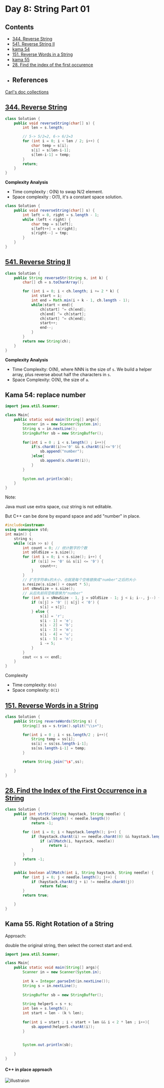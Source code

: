 # Day 8: String Part 01

## Contents

* [344. Reverse String](#344-reverse-string)
* [541. Reverse String II](#541-reverse-string-ii)
* [kama 54](#kama-54)
* [151. Reverse Words in a String](#151)
* [kama 55](#kama-55)
* [28. Find the index of the first occurence](#28)
* ## References

[Carl's doc collections](https://docs.qq.com/doc/DUGdsY2JFaFhDRVZH)

<a name="#344-reverse-string"></a>

## [344. Reverse String](https://leetcode.com/problems/reverse-string/)

```java
class Solution {
    public void reverseString(char[] s) {
        int len = s.length;

        // 5-> 5/2=2, 6-> 6/2=3
        for (int i = 0; i < len / 2; i++) {
            char temp = s[i];
            s[i] = s[len-i-1];
            s[len-i-1] = temp;
        }
        return;
    }
}
```

**Complexity Analysis**

* Time complexity : O(N) to swap N/2 element.
* Space complexity : O(1), it's a constant space solution.

```java
class Solution {
    public void reverseString(char[] s) {
        int left = 0, right = s.length - 1;
        while (left < right) {
            char tmp = s[left];
            s[left++] = s[right];
            s[right--] = tmp;
        }
    }
}
```

<a name="541-reverse-string-ii"></a>

## [541. Reverse String II](https://leetcode.com/problems/reverse-string-ii/)

```java
class Solution {
    public String reverseStr(String s, int k) {
        char[] ch = s.toCharArray();

        for (int i = 0; i < ch.length; i += 2 * k) {
            int start = i;
            int end = Math.min(i + k - 1, ch.length - 1);
            while(start < end){
                ch[start] ^= ch[end];
                ch[end] ^= ch[start];
                ch[start] ^= ch[end];
                start++;
                end--;
            }
        }
        return new String(ch);
    }
}
```

**Complexity Analysis**

* Time Complexity: O(N), where NNN is the size of `s`. We build a helper array, plus reverse about half the characters in `s`.
* Space Complexity: O(N), the size of `a`.

<a name="kama-54"></a>

## Kama 54: replace number

```java
import java.util.Scanner;

class Main{
    public static void main(String[] args){
        Scanner in = new Scanner(System.in);
        String s = in.nextLine();
        StringBuffer sb = new StringBuffer();
    
        for(int i = 0 ; i < s.length() ; i++){
            if(s.charAt(i)>='0' && s.charAt(i)<='9'){
                sb.append("number");
            }else{
                sb.append(s.charAt(i));
            }
        }
    
        System.out.println(sb);
    }
}
```

Note:

Java must use extra space, cuz string is not editable.

But C++ can be done by expand space and add "number" in place.

```cpp
#include<iostream>
using namespace std;
int main() {
    string s;
    while (cin >> s) {
        int count = 0; // 统计数字的个数
        int sOldSize = s.size();
        for (int i = 0; i < s.size(); i++) {
            if (s[i] >= '0' && s[i] <= '9') {
                count++;
            }
        }
        // 扩充字符串s的大小，也就是每个空格替换成"number"之后的大小
        s.resize(s.size() + count * 5);
        int sNewSize = s.size();
        // 从后先前将空格替换为"number"
        for (int i = sNewSize - 1, j = sOldSize - 1; j < i; i--, j--) {
            if (s[j] > '9' || s[j] < '0') {
                s[i] = s[j];
            } else {
                s[i] = 'r';
                s[i - 1] = 'e';
                s[i - 2] = 'b';
                s[i - 3] = 'm';
                s[i - 4] = 'u';
                s[i - 5] = 'n';
                i -= 5;
            }
        }
        cout << s << endl;
    }
}

```

Complexity

* Time complexity: `O(n)`
* Space complexity: `O(1)`



<a name="151"></a>

## [151. Reverse Words in a String](https://leetcode.com/problems/reverse-words-in-a-string/)

```java
class Solution {
    public String reverseWords(String s) {
        String[] ss = s.trim().split("\\s+");

        for(int i = 0 ; i < ss.length/2 ; i++){
            String temp = ss[i];
            ss[i] = ss[ss.length-i-1];
            ss[ss.length-i-1] = temp;
        }

        return String.join("\s",ss);
  
    }
}
```

<a name="28"></a>

## [28. Find the Index of the First Occurrence in a String](https://leetcode.com/problems/find-the-index-of-the-first-occurrence-in-a-string/)

```java
class Solution {
    public int strStr(String haystack, String needle) {
        if (haystack.length() < needle.length())
            return -1;

        for (int i = 0; i < haystack.length(); i++) {
            if (haystack.charAt(i) == needle.charAt(0) && haystack.length() - i >= needle.length()) {
                if (allMatch(i, haystack, needle))
                    return i;
            }
        }
        return -1;
    }

    public boolean allMatch(int i, String haystack, String needle) {
        for (int j = 0; j < needle.length(); j++) {
            if (haystack.charAt(j + i) != needle.charAt(j))
                return false;
        }
        return true;

    }
}
```

<a name="kama-55"></a>

## Kama 55. Right Rotation of a String

Approach:

double the original string, then select the correct start and end.

```java
import java.util.Scanner;

class Main{
    public static void main(String[] args){
        Scanner in = new Scanner(System.in);
    
        int k = Integer.parseInt(in.nextLine());
        String s = in.nextLine();
    
        StringBuffer sb = new StringBuffer();
    
        String helperS = s + s;
        int len = s.length();
        int start = len - (k % len);
    
        for(int i = start ; i < start + len && i < 2 * len ; i++){
            sb.append(helperS.charAt(i));
        }
    
    
        System.out.println(sb);
    
    }
}
```



#### C++ in place approach


![illustraion](https://code-thinking-1253855093.file.myqcloud.com/pics/20231106172058.png)

